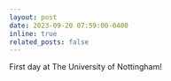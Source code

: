 ```yaml
---
layout: post
date: 2023-09-20 07:59:00-0400
inline: true
related_posts: false
---
```


First day at The University of Nottingham!
